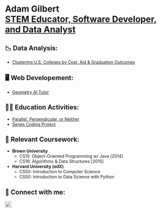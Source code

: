 <h1>Adam Gilbert <br/><a href="https://www.linkedin.com/in/adam-gilbert-715ba8154/">STEM Educator, Software Developer, and Data Analyst</a></h1>

<h2>📉 Data Analysis: </h2>
  
  - [Clustering U.S. Colleges by Cost, Aid & Graduation Outcomes](https://github.com/adamgilbert516/higher-ed-clustering)

<h2>🖥️ Web Developement:</h2>

  - [Geometry AI Tutor](https://github.com/adamgilbert516/geometry-ai-tutor)

<h2>👨‍💻 Education Activities:</h2>

  - [Parallel, Perpendicular, or Neither](https://github.com/adamgilbert516/parallel_perp_neither)
  - [Series Coding Project](https://github.com/adamgilbert516/series.coding_project)

  
<h2> 🌱 Relevant Coursework:</h2>

- <b>Brown University</b>
  - CS15: Object-Oriented Programming w/ Java [2014]
  - CS16: Algorithms & Data Structures [2015]
- <b>Harvard University (edX)</b>
  - CS50: Introduction to Computer Science
  - CS50: Introduction to Data Science with Python

<h2> 🤳 Connect with me:</h2>

[<img align="left" alt="AdamGilbert | LinkedIn" width="22px" src="https://cdn.jsdelivr.net/npm/simple-icons@v3/icons/linkedin.svg" />][linkedin]

[linkedin]: https://www.linkedin.com/in/adam-gilbert-715ba8154/

<!--
**adamgilbert516/adamgilbert516** is a ✨ _special_ ✨ repository because its `README.md` (this file) appears on your GitHub profile.

Here are some ideas to get you started:

- 🔭 I’m currently working on ...
- 🌱 I’m currently learning ...
- 👯 I’m looking to collaborate on ...
- 🤔 I’m looking for help with ...
- 💬 Ask me about ...
- 📫 How to reach me: ...
- 😄 Pronouns: ...
- ⚡ Fun fact: ...
-->
